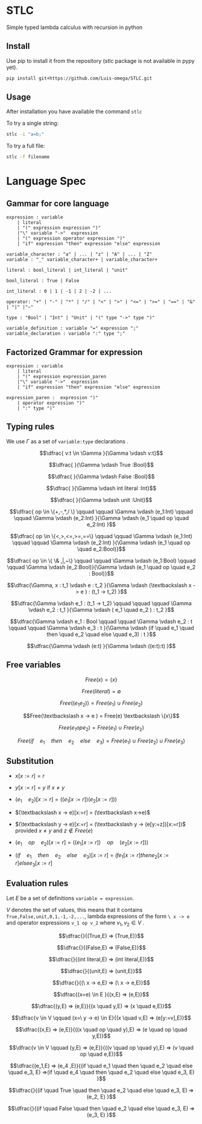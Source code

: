 # STLC
Simple typed lambda calculus with recursion in python

## Install

Use pip to install it from the repository (stlc package is not available in pypy yet).

```bash
pip install git+https://github.com/Luis-omega/STLC.git
```

## Usage 

After installation you have available the command `stlc` 

To try a single string:

```bash
stlc -i "a=b;"
```

To try a full file:

```bash
stlc -f filename 
```

# Language Spec

## Gammar for core language

```ebnf
expression : variable
    | literal 
    | "(" expression expression ")"
    |"\" variable "->"  expression
    | "(" expression operator expression ")"
    | "if" expression "then" expression "else" expression

variable_character : "a" | ... | "z" | "A" | ... | "Z"
variable : "_" variable_character+ | variable_character+

literal : bool_literal | int_literal | "unit"

bool_literal : True | False

int_literal : 0 | 1 | -1 | 2 | -2 | ...

operator: "+" | "-" | "*" | "/" | "<" | ">" | "<=" | ">=" | "==" | "&" | "|" |"~"

type : "Bool" | "Int" | "Unit" | "(" type "->" type ")"

variable_definition : variable "=" expression ";"
variable_declaration : variable ":" type ";"
```

## Factorized Grammar for expression

```ebnf
expression : variable
    | literal 
    | "(" expression expression_paren
    |"\" variable "->"  expression
    | "if" expression "then" expression "else" expression

expression_paren :  expression ")"
    | operator expression ")"
    | ":" type ")"
```

## Typing rules 

We use $\Gamma$ as a set of `variable:type` declarations .

$$\dfrac{ v:t \in \Gamma }{\Gamma \vdash v:t}$$

$$\dfrac{ }{\Gamma \vdash True :Bool}$$

$$\dfrac{ }{\Gamma \vdash False :Bool}$$

$$\dfrac{ }{\Gamma \vdash int literal :Int}$$

$$\dfrac{ }{\Gamma \vdash unit :Unit}$$

```math
\dfrac{ op \in \{+,-,*,/ \} \qquad \qquad \Gamma \vdash (e_1:Int) \qquad \qquad \Gamma \vdash (e_2:Int) }{\Gamma \vdash (e_1 \quad op \quad e_2:Int) }
```

```math
\dfrac{ op \in \{<,>,<=,>=,==\} \qquad \qquad \Gamma \vdash (e_1:Int) \qquad \qquad \Gamma \vdash (e_2:Int) }{\Gamma \vdash (e_1 \quad op \quad e_2:Bool)}
```

```math
\dfrac{ op \in \{ \& ,|,~\}  \qquad \qquad \Gamma \vdash (e_1:Bool) \qquad \qquad \Gamma \vdash (e_2:Bool)}{\Gamma \vdash (e_1 \quad op \quad e_2 : Bool)}
```

$$\dfrac{\Gamma, x : t_1 \vdash e : t_2 }{\Gamma \vdash (\textbackslash x ->  e ) : (t_1 -> t_2) }$$

$$\dfrac{\Gamma \vdash e_1 : (t_1 -> t_2)   \qquad \qquad \qquad \Gamma \vdash e_2 : t_1 }{\Gamma \vdash ( e_1 \quad e_2 ) : t_2 }$$

$$\dfrac{\Gamma \vdash e_1 : Bool \qquad \qquad \Gamma \vdash e_2 : t \qquad \qquad \Gamma \vdash e_3 : t  }{\Gamma \vdash (if \quad e_1 \quad then \quad e_2 \quad else \quad e_3) : t }$$

$$\dfrac{\Gamma \vdash (e:t) }{\Gamma \vdash ((e:t):t) }$$


## Free variables

```math
Free(x) = \{x\}
```

$$Free(literal) = \emptyset$$

$$Free((e_1 e_2)) = Free(e_1) \cup Free(e_2)$$

```math
Free(\textbackslash x -> e ) = Free(e) \textbackslash \{x\}
```

$$Free(e_1 op e_2) = Free(e_1) \cup Free(e_2)$$

$$Free(if \quad e_1 \quad then \quad e_2 \quad else \quad e_3) = Free(e_1) \cup Free(e_2) \cup Free(e_3)$$


## Substitution

- $x[x := r] = r$

- $y[x := r] = y$ if $x \neq y$ 

- $(e_1 \quad e_2)[x:=r] = ((e_1[ x:= r])(e_2[x:=r]))$

- $(\textbackslash x -> e)[x:=r] = (\textbackslash x->e)$

- $(\textbackslash y -> e)[x:=r] = (\textbackslash y -> (e[y:=z])[x:=r])$ provided $x \neq y$ and $z \notin Free(e)$

- $(e_1 \quad op \quad e_2)[x:=r] = ((e_1[x:=r]) \quad op \quad (e_2[x:=r]))$

- $(if \quad e_1 \quad then \quad e_2 \quad else \quad e_3)[x:=r] = if e_1[x:=r] then e_2[x:=r] else e_3[x:=r]$


## Evaluation rules

Let $E$ be a set of definitions `variable = expression`. 

$V$ denotes the set of values, this means that it contains `True,False,unit,0,1,-1,-2,...`, lambda expressions of the form `\ x -> e` and operator expressions `v_1 op v_2` where $v_1,v_2 \in V$ .

$$\dfrac{}{(True,E) => (True,E)}$$

$$\dfrac{}{(False,E) => (False,E)}$$

$$\dfrac{}{(int literal,E) => (int literal,E)}$$

$$\dfrac{}{(unit,E) => (unit,E)}$$

$$\dfrac{}{(\ x -> e,E) => (\ x -> e,E)}$$

$$\dfrac{(x=e) \in E }{(x,E) => (e,E)}$$

$$\dfrac{(y,E) => (e,E)}{(x \quad y,E) => (x \quad e,E)}$$

$$\dfrac{v \in V \qquad (x=\ y -> e) \in E}{(x \quad v,E) => (e[y:=v],E)}$$

$$\dfrac{(x,E) => (e,E)}{((x \quad op \quad y),E) => (e \quad op \quad y,E)}$$

$$\dfrac{v \in V \qquad (y,E) => (e,E)}{((v \quad op \quad y),E) => (v \quad op \quad e,E)}$$

$$\dfrac{(e_1,E) => (e_4 ,E)}{(if \quad e_1 \quad then \quad e_2 \quad else \quad e_3, E) =>(if \quad e_4 \quad then \quad e_2 \quad else \quad e_3, E) }$$

$$\dfrac{}{(if \quad True \quad then \quad e_2 \quad else \quad e_3, E) =>(e_2, E) }$$

$$\dfrac{}{(if \quad False \quad then \quad e_2 \quad else \quad e_3, E) =>(e_3, E) }$$
